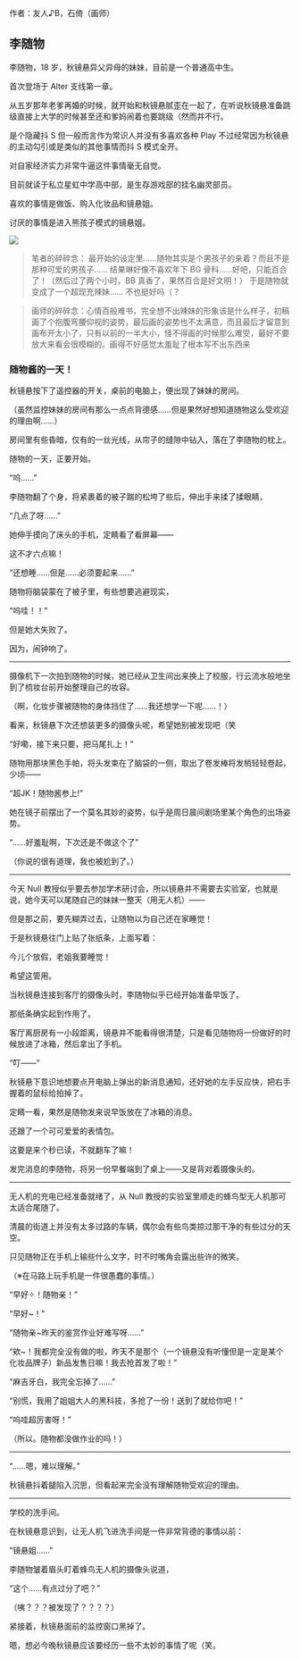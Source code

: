 作者：友人♪B，石倚（画师）

## 李随物
李随物，18 岁，秋镜悬异父异母的妹妹，目前是一个普通高中生。

首次登场于 Alter 支线第一章。

从五岁那年老爹再婚的时候，就开始和秋镜悬腻歪在一起了，在听说秋镜悬准备跳级直接上大学的时候甚至还和爹妈闹着也要跳级（然而并不行。

是个隐藏抖 S 但一般而言作为常识人并没有多喜欢各种 Play 不过经常因为秋镜悬的主动勾引或是类似的其他事情而抖 S 模式全开。

对自家经济实力非常牛逼这件事情毫无自觉。

目前就读于私立星虹中学高中部，是生存游戏部的挂名幽灵部员。

喜欢的事情是做饭、购入化妆品和镜悬姐。

讨厌的事情是进入熊孩子模式的镜悬姐。


![](./随物_low.jpg)

> 笔者的碎碎念：
最开始的设定里……随物其实是个男孩子的来着？而且不是那种可爱的男孩子……
结果琳好像不喜欢年下 BG 骨科……好吧，只能百合了！（然后过了两个小时，BB 真香了，果然百合是好文明！）
于是随物就变成了一个超现充辣妹……
不也挺好吗（？


> 画师的碎碎念：心情百般难书，完全想不出辣妹的形象该是什么样子，初稿画了个抱腹弯腰仰视的姿势，最后画的姿势也不太满意，而且最后才留意到画布开太小了，只有以前的一半大小，怪不得画的时候那么难受，最好不要放大来看会很模糊的。画得不好感觉太羞耻了根本写不出东西来

### 随物酱的一天！

秋镜悬按下了遥控器的开关，桌前的电脑上，便出现了妹妹的房间。

（虽然监控妹妹的房间有那么一点点背德感……但是果然好想知道随物这么受欢迎的理由啊……）

房间里有些昏暗，仅有的一丝光线，从帘子的缝隙中钻入，落在了李随物的枕上。

随物的一天，正要开始。

“呜……”

李随物翻了个身，将紧裹着的被子踹的松垮了些后，伸出手来揉了揉眼睛，

“几点了呀……”

她伸手摸向了床头的手机，定睛看了看屏幕——

这不才六点嘛！

“还想睡……但是……必须要起来……”

随物将脑袋蒙在了被子里，有些想要逃避现实，

“呜哇！！”

但是她大失败了。

因为，闹钟响了。

---

摄像机下一次拍到随物的时候，她已经从卫生间出来换上了校服，行云流水般地坐到了梳妆台前开始整理自己的妆容。

（啊，化妆步骤被随物的身体挡住了……我还想学一下呢……！）

看来，秋镜悬下次还想装更多的摄像头呢，希望她别被发现吧（笑

“好嘞，接下来只要，把马尾扎上！”

随物用那块黑色手帕，将头发束在了脑袋的一侧，取出了卷发棒将发梢轻轻卷起，少顷——

“超JK！随物酱参上!”

她在镜子前摆出了一个莫名其妙的姿势，似乎是周日晨间剧场里某个角色的出场姿势。

“……好羞耻啊，下次还是不做这个了”

（你说的很有道理，我也被尬到了。）

---

今天 Null 教授似乎要去参加学术研讨会，所以镜悬并不需要去实验室，也就是说，她今天可以尾随自己的妹妹一整天（用无人机）——

但是那之前，要先糊弄过去，让随物以为自己还在家睡觉！

于是秋镜悬往门上贴了张纸条，上面写着：

今儿个放假，老姐我要睡觉！

希望这管用。

当秋镜悬连接到客厅的摄像头时，李随物似乎已经开始准备早饭了。

那纸条确实起到作用了。

客厅离厨房有一小段距离，镜悬并不能看得很清楚，只是看见随物将一份做好的时候放进了冰箱，然后拿出了手机。

“叮——”

秋镜悬下意识地想要点开电脑上弹出的新消息通知，还好她的左手反应快，把右手握着的鼠标给拍掉了。

定睛一看，果然是随物发来说早饭放在了冰箱的消息。

还跟了一个可可爱爱的表情包。

这要是来个秒已读，不就翻车了嘛！

发完消息的李随物，将另一份早餐端到了桌上——又是背对着摄像头的。

---

无人机的充电已经准备就绪了，从 Null 教授的实验室里顺走的蜂鸟型无人机那可太适合尾随了。

清晨的街道上并没有太多过路的车辆，偶尔会有些鸟类掠过那干净的有些过分的天空。

只见随物正在手机上输些什么文字，时不时嘴角会露出些许的微笑。

（※在马路上玩手机是一件很愚蠢的事情。）

“早好✧！随物亲！”

“早好~！”

“随物亲~昨天的鉴赏作业好难写呀……”

“欸~！我都完全没有做的啦，昨天不是那个（一个镜悬没有听懂但是一定是某个化妆品牌子）新品发售日嘛！我去抢首发了啦！”

“麻吉牙白，我完全忘掉了……”

“别慌，我用了姐姐大人的黑科技，多抢了一份！送到了就给你吧！”

“呜哇超厉害呀！”

（所以。随物都没做作业的吗！）

---

“……嗯，难以理解。”

秋镜悬抖着腿陷入沉思，但看起来完全没有理解随物受欢迎的理由。

---

学校的洗手间。

在秋镜悬意识到，让无人机飞进洗手间是一件非常背德的事情以前：

“镜悬姐……”

李随物皱着眉头盯着蜂鸟无人机的摄像头说道，

“这个……有点过分了吧？”

（咦？？？被发现了？？？？）

紧接着，秋镜悬面前的监控窗口黑掉了。

嗯，想必今晚秋镜悬应该要经历一些不太妙的事情了呢（笑。
